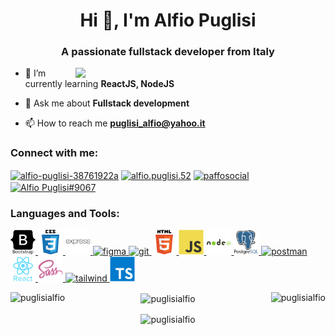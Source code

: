 <h1 align="center">Hi 👋, I'm Alfio Puglisi</h1>
<h3 align="center">A passionate fullstack developer from Italy</h3>
<img align="right" width="400px" src="https://i.pinimg.com/originals/81/17/8b/81178b47a8598f0c81c4799f2cdd4057.gif"/>


- 🌱 I’m currently learning **ReactJS, NodeJS**

- 💬 Ask me about **Fullstack development**

- 📫 How to reach me **puglisi_alfio@yahoo.it**

<h3 align="left">Connect with me:</h3>
<p align="left">
<a href="https://linkedin.com/in/alfio-puglisi-38761922a" target="blank"><img align="center" src="https://raw.githubusercontent.com/rahuldkjain/github-profile-readme-generator/master/src/images/icons/Social/linked-in-alt.svg" alt="alfio-puglisi-38761922a" height="30" width="40" /></a>
<a href="https://fb.com/alfio.puglisi.52" target="blank"><img align="center" src="https://raw.githubusercontent.com/rahuldkjain/github-profile-readme-generator/master/src/images/icons/Social/facebook.svg" alt="alfio.puglisi.52" height="30" width="40" /></a>
<a href="https://instagram.com/paffosocial" target="blank"><img align="center" src="https://raw.githubusercontent.com/rahuldkjain/github-profile-readme-generator/master/src/images/icons/Social/instagram.svg" alt="paffosocial" height="30" width="40" /></a>
<a href="https://discord.gg/Alfio Puglisi#9067" target="blank"><img align="center" src="https://raw.githubusercontent.com/rahuldkjain/github-profile-readme-generator/master/src/images/icons/Social/discord.svg" alt="Alfio Puglisi#9067" height="30" width="40" /></a>
</p>

<h3 align="left">Languages and Tools:</h3>
<p align="left"> <a href="https://getbootstrap.com" target="_blank" rel="noreferrer"> <img src="https://raw.githubusercontent.com/devicons/devicon/master/icons/bootstrap/bootstrap-plain-wordmark.svg" alt="bootstrap" width="40" height="40"/> </a> <a href="https://www.w3schools.com/css/" target="_blank" rel="noreferrer"> <img src="https://raw.githubusercontent.com/devicons/devicon/master/icons/css3/css3-original-wordmark.svg" alt="css3" width="40" height="40"/> </a> <a href="https://expressjs.com" target="_blank" rel="noreferrer"> <img src="https://raw.githubusercontent.com/devicons/devicon/master/icons/express/express-original-wordmark.svg" alt="express" width="40" height="40"/> </a> <a href="https://www.figma.com/" target="_blank" rel="noreferrer"> <img src="https://www.vectorlogo.zone/logos/figma/figma-icon.svg" alt="figma" width="40" height="40"/> </a> <a href="https://git-scm.com/" target="_blank" rel="noreferrer"> <img src="https://www.vectorlogo.zone/logos/git-scm/git-scm-icon.svg" alt="git" width="40" height="40"/> </a> <a href="https://www.w3.org/html/" target="_blank" rel="noreferrer"> <img src="https://raw.githubusercontent.com/devicons/devicon/master/icons/html5/html5-original-wordmark.svg" alt="html5" width="40" height="40"/> </a> <a href="https://developer.mozilla.org/en-US/docs/Web/JavaScript" target="_blank" rel="noreferrer"> <img src="https://raw.githubusercontent.com/devicons/devicon/master/icons/javascript/javascript-original.svg" alt="javascript" width="40" height="40"/> </a> <a href="https://nodejs.org" target="_blank" rel="noreferrer"> <img src="https://raw.githubusercontent.com/devicons/devicon/master/icons/nodejs/nodejs-original-wordmark.svg" alt="nodejs" width="40" height="40"/> </a> <a href="https://www.postgresql.org" target="_blank" rel="noreferrer"> <img src="https://raw.githubusercontent.com/devicons/devicon/master/icons/postgresql/postgresql-original-wordmark.svg" alt="postgresql" width="40" height="40"/> </a> <a href="https://postman.com" target="_blank" rel="noreferrer"> <img src="https://www.vectorlogo.zone/logos/getpostman/getpostman-icon.svg" alt="postman" width="40" height="40"/> </a> <a href="https://reactjs.org/" target="_blank" rel="noreferrer"> <img src="https://raw.githubusercontent.com/devicons/devicon/master/icons/react/react-original-wordmark.svg" alt="react" width="40" height="40"/> </a> <a href="https://sass-lang.com" target="_blank" rel="noreferrer"> <img src="https://raw.githubusercontent.com/devicons/devicon/master/icons/sass/sass-original.svg" alt="sass" width="40" height="40"/> </a> <a href="https://tailwindcss.com/" target="_blank" rel="noreferrer"> <img src="https://www.vectorlogo.zone/logos/tailwindcss/tailwindcss-icon.svg" alt="tailwind" width="40" height="40"/> </a> <a href="https://www.typescriptlang.org/" target="_blank" rel="noreferrer"> <img src="https://raw.githubusercontent.com/devicons/devicon/master/icons/typescript/typescript-original.svg" alt="typescript" width="40" height="40"/> </a> </p>
<span><img align="left" src="https://github-readme-stats.vercel.app/api?username=PuglisiAlfio&show_icons=true&locale=en" alt="puglisialfio" /></span>

<span><img align="right" src="https://github-readme-streak-stats.herokuapp.com/?user=PuglisiAlfio&" alt="puglisialfio" /></span>
<p align="center"><img align="center" src="https://github-readme-stats.vercel.app/api/top-langs?username=PuglisiAlfio&show_icons=true&locale=en&layout=compact" alt="puglisialfio" /></p>
<p align="center"><img align="center" src="https://komarev.com/ghpvc/?username=puglisialfio&label=Profile%20views&color=0e75b6&style=flat" alt="puglisialfio" /></p>
